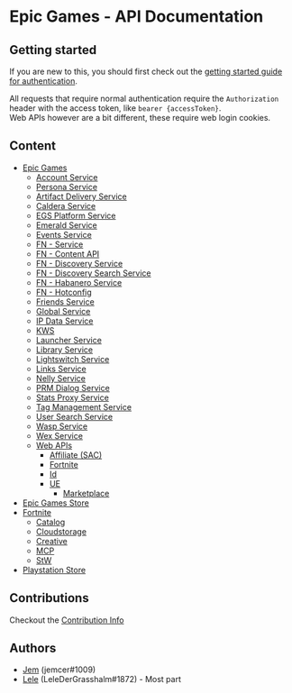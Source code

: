 # Epic Games - API Documentation

## Getting started

If you are new to this, you should first check out the [getting started guide for authentication](./EpicGames/AccountService/Authentication/README.md#getting-started).

All requests that require normal authentication require the `Authorization` header with the access token, like `bearer {accessToken}`. <br/>
Web APIs however are a bit different, these require web login cookies.

## Content

- [Epic Games](./EpicGames)
  - [Account Service](./EpicGames/AccountService)
  - [Persona Service](./EpicGames/PersonaService)
  - [Artifact Delivery Service](./EpicGames/ArtifactDeliveryService)
  - [Caldera Service](./EpicGames/CalderaService)
  - [EGS Platform Service](./EpicGames/EGSPlatformService)
  - [Emerald Service](./EpicGames/EmeraldService)
  - [Events Service](./EpicGames/EventsService)
  - [FN - Service](./EpicGames/FN-Service)
  - [FN - Content API](./EpicGames/FN-Content)
  - [FN - Discovery Service](./EpicGames/FN-Discovery-Service)
  - [FN - Discovery Search Service](./EpicGames/FN-Discovery-Search-Service)
  - [FN - Habanero Service](./EpicGames/FN-Habanero-Service)
  - [FN - Hotconfig](./EpicGames/FN-Hotconfig)
  - [Friends Service](./EpicGames/FriendsService)
  - [Global Service](./EpicGames/GlobalService)
  - [IP Data Service](./EpicGames/IPDataService)
  - [KWS](./EpicGames/KWS)
  - [Launcher Service](./EpicGames/LauncherService)
  - [Library Service](./EpicGames/LibraryService)
  - [Lightswitch Service](./EpicGames/LightswitchService)
  - [Links Service](./EpicGames/LinksService)
  - [Nelly Service](./EpicGames/NellyService)
  - [PRM Dialog Service](./EpicGames/PRMDialogService)
  - [Stats Proxy Service](./EpicGames/StatsProxyService)
  - [Tag Management Service](./EpicGames/TagManagementService)
  - [User Search Service](./EpicGames/UserSearchService)
  - [Wasp Service](./EpicGames/WaspService)
  - [Wex Service](./EpicGames/WexService)
  - [Web APIs](./EpicGames/Web)
    - [Affiliate (SAC)](./EpicGames/Web/Affiliate)
    - [Fortnite](./EpicGames/Web/Fortnite)
    - [Id](./EpicGames/Web/Id)
    - [UE](./EpicGames/Web/UE)
      - [Marketplace](./EpicGames/Web/UE/Marketplace)
- [Epic Games Store](./EpicGamesStore)
- [Fortnite](./Fortnite)
  - [Catalog](./Fortnite/Catalog)
  - [Cloudstorage](./Fortnite/Cloudstorage)
  - [Creative](./Fortnite/Creative)
  - [MCP](./Fortnite/MCP)
  - [StW](./Fortnite/SaveTheWorld)
- [Playstation Store](./PlaystationStore)

## Contributions

Checkout the [Contribution Info](./CONTRIBUTING.md)

## Authors

- [Jem](https://twitter.com/jemfleaks) (jemcer#1009)
- [Lele](https://twitter.com/lel3x) (LeleDerGrasshalm#1872) - Most part
